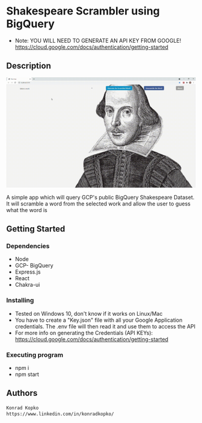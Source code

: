 # Shakespeare Scrambler using BigQuery

- Note: YOU WILL NEED TO GENERATE AN API KEY FROM GOOGLE! https://cloud.google.com/docs/authentication/getting-started

## Description

![Features](src/media/features.gif)

A simple app which will query GCP's public BigQuery Shakespeare Dataset. It will scramble a word from the selected work and allow the user to guess what the word is

## Getting Started

### Dependencies

- Node
- GCP- BigQuery
- Express.js
- React
- Chakra-ui

### Installing

- Tested on Windows 10, don't know if it works on Linux/Mac
- You have to create a "Key.json" file with all your Google Application credentials. The .env file will then read it and use them to access the API
- For more info on generating the Credentials (API KEYs): https://cloud.google.com/docs/authentication/getting-started

### Executing program

- npm i
- npm start

## Authors

    Konrad Kopko
    https://www.linkedin.com/in/konradkopko/
